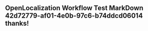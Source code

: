 <properties
ms.topic="hero-topic"
ms.test1="hero-topic"
ms.test2="test"/>

## OpenLocalization Workflow Test MarkDown 42d72779-af01-4e0b-97c6-b74ddcd06014 thanks!
